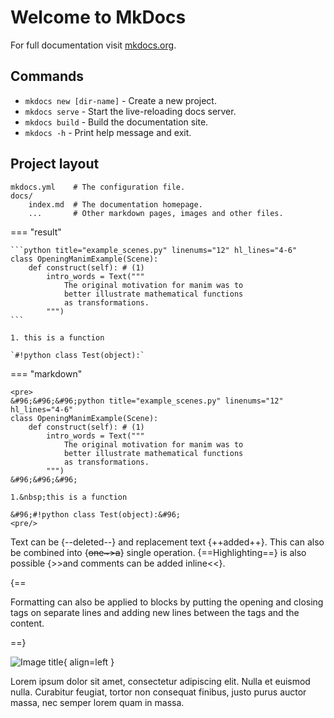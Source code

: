# Welcome to MkDocs

For full documentation visit [mkdocs.org](https://www.mkdocs.org).

## Commands

* `mkdocs new [dir-name]` - Create a new project.
* `mkdocs serve` - Start the live-reloading docs server.
* `mkdocs build` - Build the documentation site.
* `mkdocs -h` - Print help message and exit.

## Project layout

```text
mkdocs.yml    # The configuration file.
docs/
    index.md  # The documentation homepage.
    ...       # Other markdown pages, images and other files.
```

=== "result"

    ```python title="example_scenes.py" linenums="12" hl_lines="4-6"
    class OpeningManimExample(Scene):
        def construct(self): # (1)
            intro_words = Text("""
                The original motivation for manim was to
                better illustrate mathematical functions
                as transformations.
            """)
    ```

    1. this is a function

    `#!python class Test(object):`

=== "markdown"

    <pre>
    &#96;&#96;&#96;python title="example_scenes.py" linenums="12" hl_lines="4-6"
    class OpeningManimExample(Scene):
        def construct(self): # (1)
            intro_words = Text("""
                The original motivation for manim was to
                better illustrate mathematical functions
                as transformations.
            """)
    &#96;&#96;&#96;

    1.&nbsp;this is a function

    &#96;#!python class Test(object):&#96;
    <pre/>

Text can be {--deleted--} and replacement text {++added++}. This can also be combined into {~~one~>a~~} single operation. {==Highlighting==} is also possible {>>and comments can be added inline<<}.

{==

Formatting can also be applied to blocks by putting the opening and closing tags on separate lines and adding new lines between the tags and the content.

==}

![Image title](https://dummyimage.com/300x200/eee/aaa){ align=left }

Lorem ipsum dolor sit amet, consectetur adipiscing elit. Nulla et euismod
nulla. Curabitur feugiat, tortor non consequat finibus, justo purus auctor
massa, nec semper lorem quam in massa.<br/><br/><br/><br/>

